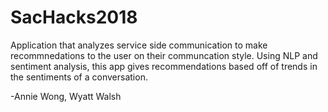 # SacHacks2018

Application that analyzes service side communication to make recommnedations to the user on their communcation style. Using NLP and sentiment analysis, this app gives recommendations based off of trends in the sentiments of a conversation.

-Annie Wong, Wyatt Walsh 


